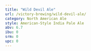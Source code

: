 ```yaml
---
title: "Wild Devil Ale"
url: /victory-brewing/wild-devil-ale/
category: North American Ale
style: American-Style India Pale Ale
abv: 6.7
ibu: 0
srm: 0
upc: 0
---
```


